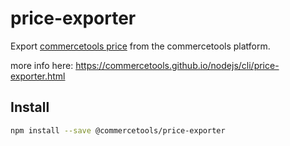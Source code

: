# price-exporter

Export [commercetools price](https://dev.commercetools.com/http-api-projects-products.html#price) from the commercetools platform.

more info here: https://commercetools.github.io/nodejs/cli/price-exporter.html

## Install

```bash
npm install --save @commercetools/price-exporter
```
